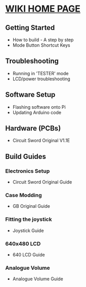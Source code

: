 # [WIKI HOME PAGE](https://github.com/geebles/Circuit-Sword/wiki)
## Getting Started
* How to build - A step by step
* Mode Button Shortcut Keys
## Troubleshooting
* Running in 'TESTER' mode
* LCD/power troubleshooting
## Software Setup
* Flashing software onto Pi
* Updating Arduino code
## Hardware (PCBs)
* Circuit Sword Original V1.1E
## Build Guides
### Electronics Setup
* Circuit Sword Original Guide
### Case Modding
* GB Original Guide
### Fitting the joystick
* Joystick Guide
### 640x480 LCD
* 640 LCD Guide
### Analogue Volume
* Analogue Volume Guide